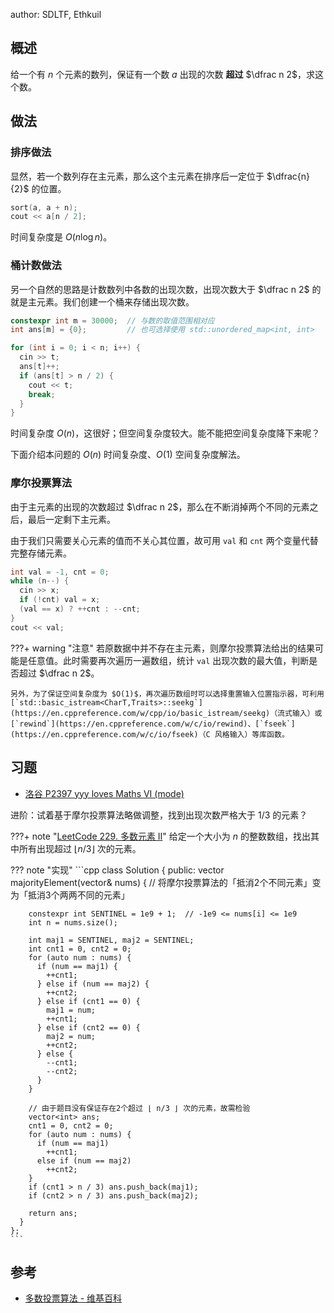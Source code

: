 author: SDLTF, Ethkuil

## 概述

给一个有 $n$ 个元素的数列，保证有一个数 $a$ 出现的次数 **超过** $\dfrac n 2$，求这个数。

## 做法

### 排序做法

显然，若一个数列存在主元素，那么这个主元素在排序后一定位于 $\dfrac{n}{2}$ 的位置。

```cpp
sort(a, a + n);
cout << a[n / 2];
```

时间复杂度是 $O(n\log n)$。

### 桶计数做法

另一个自然的思路是计数数列中各数的出现次数，出现次数大于 $\dfrac n 2$ 的就是主元素。我们创建一个桶来存储出现次数。

```cpp
constexpr int m = 30000;  // 与数的取值范围相对应
int ans[m] = {0};         // 也可选择使用 std::unordered_map<int, int>

for (int i = 0; i < n; i++) {
  cin >> t;
  ans[t]++;
  if (ans[t] > n / 2) {
    cout << t;
    break;
  }
}
```

时间复杂度 $O(n)$，这很好；但空间复杂度较大。能不能把空间复杂度降下来呢？

下面介绍本问题的 $O(n)$ 时间复杂度、$O(1)$ 空间复杂度解法。

### 摩尔投票算法

由于主元素的出现的次数超过 $\dfrac n 2$，那么在不断消掉两个不同的元素之后，最后一定剩下主元素。

由于我们只需要关心元素的值而不关心其位置，故可用 `val` 和 `cnt` 两个变量代替完整存储元素。

```cpp
int val = -1, cnt = 0;
while (n--) {
  cin >> x;
  if (!cnt) val = x;
  (val == x) ? ++cnt : --cnt;
}
cout << val;
```

???+ warning "注意"
    若原数据中并不存在主元素，则摩尔投票算法给出的结果可能是任意值。此时需要再次遍历一遍数组，统计 `val` 出现次数的最大值，判断是否超过 $\dfrac n 2$。
    
    另外，为了保证空间复杂度为 $O(1)$，再次遍历数组时可以选择重置输入位置指示器，可利用 [`std::basic_istream<CharT,Traits>::seekg`](https://en.cppreference.com/w/cpp/io/basic_istream/seekg)（流式输入）或 [`rewind`](https://en.cppreference.com/w/c/io/rewind)、[`fseek`](https://en.cppreference.com/w/c/io/fseek)（C 风格输入）等库函数。

## 习题

-   [洛谷 P2397 yyy loves Maths VI (mode)](https://www.luogu.com.cn/problem/P2397)

进阶：试着基于摩尔投票算法略做调整，找到出现次数严格大于 1/3 的元素？

???+ note "[LeetCode 229. 多数元素 II](https://leetcode.cn/problems/majority-element-ii)"
    给定一个大小为 $n$ 的整数数组，找出其中所有出现超过 $\lfloor n/3\rfloor$ 次的元素。

??? note "实现"
    ```cpp
    class Solution {
     public:
      vector<int> majorityElement(vector<int>& nums) {
        // 将摩尔投票算法的「抵消2个不同元素」变为「抵消3个两两不同的元素」
    
        constexpr int SENTINEL = 1e9 + 1;  // -1e9 <= nums[i] <= 1e9
        int n = nums.size();
    
        int maj1 = SENTINEL, maj2 = SENTINEL;
        int cnt1 = 0, cnt2 = 0;
        for (auto num : nums) {
          if (num == maj1) {
            ++cnt1;
          } else if (num == maj2) {
            ++cnt2;
          } else if (cnt1 == 0) {
            maj1 = num;
            ++cnt1;
          } else if (cnt2 == 0) {
            maj2 = num;
            ++cnt2;
          } else {
            --cnt1;
            --cnt2;
          }
        }
    
        // 由于题目没有保证存在2个超过 ⌊ n/3 ⌋ 次的元素，故需检验
        vector<int> ans;
        cnt1 = 0, cnt2 = 0;
        for (auto num : nums) {
          if (num == maj1)
            ++cnt1;
          else if (num == maj2)
            ++cnt2;
        }
        if (cnt1 > n / 3) ans.push_back(maj1);
        if (cnt2 > n / 3) ans.push_back(maj2);
    
        return ans;
      }
    };
    ```

## 参考

-   [多数投票算法 - 维基百科](https://zh.wikipedia.org/zh-cn/%E5%A4%9A%E6%95%B0%E6%8A%95%E7%A5%A8%E7%AE%97%E6%B3%95)
